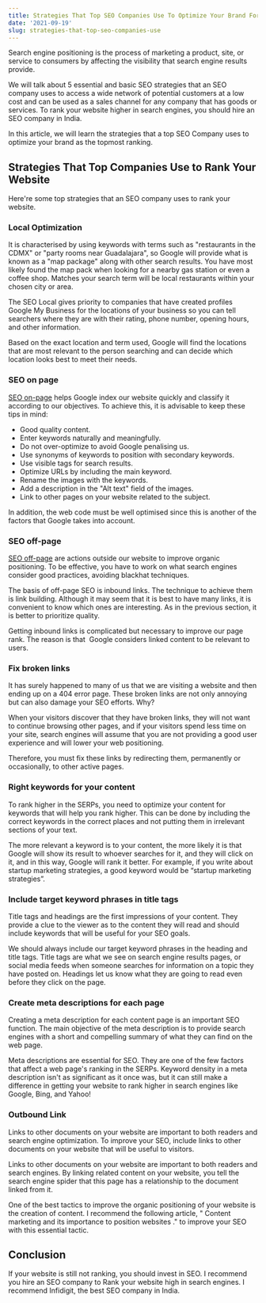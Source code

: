 ```yaml
---
title: Strategies That Top SEO Companies Use To Optimize Your Brand For Ranking
date: '2021-09-19'
slug: strategies-that-top-seo-companies-use
---
```

<!-- wp:paragraph -->
<p>Search engine positioning is the process of marketing a product, site, or service to consumers by affecting the visibility that search engine results provide.&nbsp;</p>
<!-- /wp:paragraph -->

<!-- wp:paragraph -->
<p>We will talk about 5 essential and basic SEO strategies that an SEO company uses to access a wide network of potential customers at a low cost and can be used as a sales channel for any company that has goods or services. To rank your website higher in search engines, you should hire an SEO company in India.</p>
<!-- /wp:paragraph -->

<!-- wp:paragraph -->
<p>In this article, we will learn the strategies that a top SEO Company uses to optimize your brand as the topmost ranking.</p>
<!-- /wp:paragraph -->

<!-- wp:heading -->
<h2>Strategies That Top Companies Use to Rank Your Website&nbsp;</h2>
<!-- /wp:heading -->

<!-- wp:paragraph -->
<p>Here're some top strategies that an SEO company uses to rank your website.</p>
<!-- /wp:paragraph -->

<!-- wp:heading {"level":3} -->
<h3>Local Optimization</h3>
<!-- /wp:heading -->

<!-- wp:paragraph -->
<p>It is characterised by using keywords with terms such as "restaurants in the CDMX" or "party rooms near Guadalajara", so Google will provide what is known as a "map package" along with other search results. You have most likely found the map pack when looking for a nearby gas station or even a coffee shop. Matches your search term will be local restaurants within your chosen city or area.</p>
<!-- /wp:paragraph -->

<!-- wp:paragraph -->
<p>The SEO Local gives priority to companies that have created profiles Google My Business for the locations of your business so you can tell searchers where they are with their rating, phone number, opening hours, and other information.</p>
<!-- /wp:paragraph -->

<!-- wp:paragraph -->
<p>Based on the exact location and term used, Google will find the locations that are most relevant to the person searching and can decide which location looks best to meet their needs.</p>
<!-- /wp:paragraph -->

<!-- wp:heading {"level":3} -->
<h3>SEO on page</h3>
<!-- /wp:heading -->

<!-- wp:paragraph -->
<p><a href="https://backlinko.com/on-page-seo">SEO on-page</a> helps Google index our website quickly and classify it according to our objectives. To achieve this, it is advisable to keep these tips in mind:</p>
<!-- /wp:paragraph -->

<!-- wp:list -->
<ul><li>Good quality content.</li><li>Enter keywords naturally and meaningfully.</li><li>Do not over-optimize to avoid Google penalising us.</li><li>Use synonyms of keywords to position with secondary keywords.</li><li>Use visible tags for search results.</li><li>Optimize URLs by including the main keyword.</li><li>Rename the images with the keywords.</li><li>Add a description in the "Alt text" field of the images.</li><li>Link to other pages on your website related to the subject.</li></ul>
<!-- /wp:list -->

<!-- wp:paragraph -->
<p>In addition, the web code must be well optimised since this is another of the factors that Google takes into account.</p>
<!-- /wp:paragraph -->

<!-- wp:heading {"level":3} -->
<h3>SEO off-page</h3>
<!-- /wp:heading -->

<!-- wp:paragraph -->
<p><a href="https://www.waytoidea.com/off-page-seo/" target="_blank" rel="noreferrer noopener">SEO off-page</a> are actions outside our website to improve organic positioning. To be effective, you have to work on what search engines consider good practices, avoiding blackhat techniques.</p>
<!-- /wp:paragraph -->

<!-- wp:paragraph -->
<p>The basis of off-page SEO is inbound links. The technique to achieve them is link building. Although it may seem that it is best to have many links, it is convenient to know which ones are interesting. As in the previous section, it is better to prioritize quality.</p>
<!-- /wp:paragraph -->

<!-- wp:paragraph -->
<p>Getting inbound links is complicated but necessary to improve our page rank. The reason is that&nbsp; Google considers linked content to be relevant to users.</p>
<!-- /wp:paragraph -->

<!-- wp:heading {"level":3} -->
<h3>Fix broken links</h3>
<!-- /wp:heading -->

<!-- wp:paragraph -->
<p>It has surely happened to many of us that we are visiting a website and then ending up on a 404 error page. These broken links are not only annoying but can also damage your SEO efforts. Why?</p>
<!-- /wp:paragraph -->

<!-- wp:paragraph -->
<p>When your visitors discover that they have broken links, they will not want to continue browsing other pages, and if your visitors spend less time on your site, search engines will assume that you are not providing a good user experience and will lower your web positioning.</p>
<!-- /wp:paragraph -->

<!-- wp:paragraph -->
<p>Therefore, you must fix these links by redirecting them, permanently or occasionally, to other active pages.</p>
<!-- /wp:paragraph -->

<!-- wp:heading {"level":3} -->
<h3>Right keywords for your content</h3>
<!-- /wp:heading -->

<!-- wp:paragraph -->
<p>To rank higher in the SERPs, you need to optimize your content for keywords that will help you rank higher. This can be done by including the correct keywords in the correct places and not putting them in irrelevant sections of your text.</p>
<!-- /wp:paragraph -->

<!-- wp:paragraph -->
<p>The more relevant a keyword is to your content, the more likely it is that Google will show its result to whoever searches for it, and they will click on it, and in this way, Google will rank it better. For example, if you write about startup marketing strategies, a good keyword would be “startup marketing strategies”.</p>
<!-- /wp:paragraph -->

<!-- wp:heading {"level":3} -->
<h3>Include target keyword phrases in title tags</h3>
<!-- /wp:heading -->

<!-- wp:paragraph -->
<p>Title tags and headings are the first impressions of your content. They provide a clue to the viewer as to the content they will read and should include keywords that will be useful for your SEO goals.</p>
<!-- /wp:paragraph -->

<!-- wp:paragraph -->
<p>We should always include our target keyword phrases in the heading and title tags. Title tags are what we see on search engine results pages, or social media feeds when someone searches for information on a topic they have posted on. Headings let us know what they are going to read even before they click on the page.</p>
<!-- /wp:paragraph -->

<!-- wp:heading {"level":3} -->
<h3>Create meta descriptions for each page</h3>
<!-- /wp:heading -->

<!-- wp:paragraph -->
<p>Creating a meta description for each content page is an important SEO function. The main objective of the meta description is to provide search engines with a short and compelling summary of what they can find on the web page.</p>
<!-- /wp:paragraph -->

<!-- wp:paragraph -->
<p>Meta descriptions are essential for SEO. They are one of the few factors that affect a web page's ranking in the SERPs. Keyword density in a meta description isn't as significant as it once was, but it can still make a difference in getting your website to rank higher in search engines like Google, Bing, and Yahoo!</p>
<!-- /wp:paragraph -->

<!-- wp:heading {"level":3} -->
<h3>Outbound Link</h3>
<!-- /wp:heading -->

<!-- wp:paragraph -->
<p>Links to other documents on your website are important to both readers and search engine optimization. To improve your SEO, include links to other documents on your website that will be useful to visitors.</p>
<!-- /wp:paragraph -->

<!-- wp:paragraph -->
<p>Links to other documents on your website are important to both readers and search engines. By linking related content on your website, you tell the search engine spider that this page has a relationship to the document linked from it.</p>
<!-- /wp:paragraph -->

<!-- wp:paragraph -->
<p>One of the best tactics to improve the organic positioning of your website is the creation of content. I recommend the following article, " Content marketing and its importance to position websites ." to improve your SEO with this essential tactic.</p>
<!-- /wp:paragraph -->

<!-- wp:heading -->
<h2>Conclusion</h2>
<!-- /wp:heading -->

<!-- wp:paragraph -->
<p>If your website is still not ranking, you should invest in SEO. I recommend you hire an SEO company to Rank your website high in search engines. I recommend Infidigit, the best SEO company in India.</p>
<!-- /wp:paragraph -->
